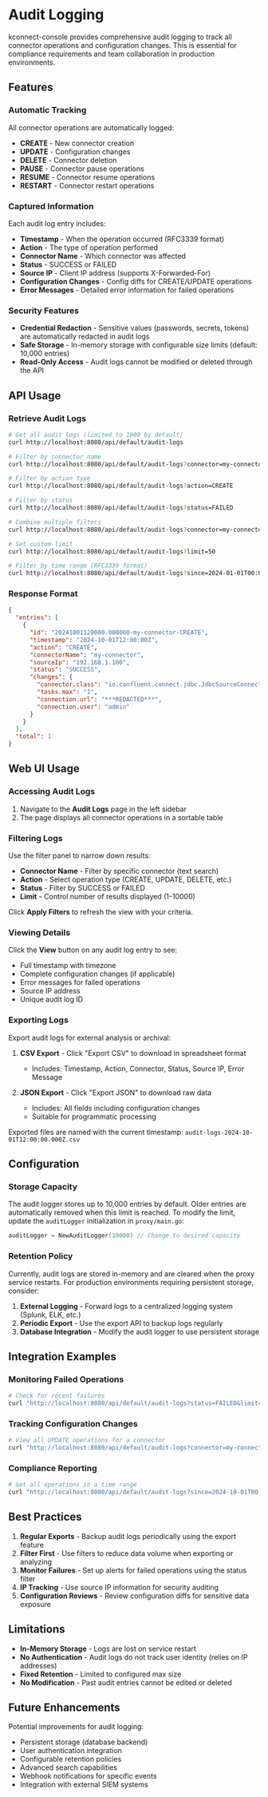 # Audit Logging

kconnect-console provides comprehensive audit logging to track all connector operations and configuration changes. This is essential for compliance requirements and team collaboration in production environments.

## Features

### Automatic Tracking
All connector operations are automatically logged:
- **CREATE** - New connector creation
- **UPDATE** - Configuration changes
- **DELETE** - Connector deletion
- **PAUSE** - Connector pause operations
- **RESUME** - Connector resume operations
- **RESTART** - Connector restart operations

### Captured Information
Each audit log entry includes:
- **Timestamp** - When the operation occurred (RFC3339 format)
- **Action** - The type of operation performed
- **Connector Name** - Which connector was affected
- **Status** - SUCCESS or FAILED
- **Source IP** - Client IP address (supports X-Forwarded-For)
- **Configuration Changes** - Config diffs for CREATE/UPDATE operations
- **Error Messages** - Detailed error information for failed operations

### Security Features
- **Credential Redaction** - Sensitive values (passwords, secrets, tokens) are automatically redacted in audit logs
- **Safe Storage** - In-memory storage with configurable size limits (default: 10,000 entries)
- **Read-Only Access** - Audit logs cannot be modified or deleted through the API

## API Usage

### Retrieve Audit Logs

```bash
# Get all audit logs (limited to 1000 by default)
curl http://localhost:8080/api/default/audit-logs

# Filter by connector name
curl http://localhost:8080/api/default/audit-logs?connector=my-connector

# Filter by action type
curl http://localhost:8080/api/default/audit-logs?action=CREATE

# Filter by status
curl http://localhost:8080/api/default/audit-logs?status=FAILED

# Combine multiple filters
curl http://localhost:8080/api/default/audit-logs?connector=my-connector&action=UPDATE&status=SUCCESS

# Set custom limit
curl http://localhost:8080/api/default/audit-logs?limit=50

# Filter by time range (RFC3339 format)
curl http://localhost:8080/api/default/audit-logs?since=2024-01-01T00:00:00Z&until=2024-12-31T23:59:59Z
```

### Response Format

```json
{
  "entries": [
    {
      "id": "20241001120000.000000-my-connector-CREATE",
      "timestamp": "2024-10-01T12:00:00Z",
      "action": "CREATE",
      "connectorName": "my-connector",
      "sourceIp": "192.168.1.100",
      "status": "SUCCESS",
      "changes": {
        "connector.class": "io.confluent.connect.jdbc.JdbcSourceConnector",
        "tasks.max": "1",
        "connection.url": "***REDACTED***",
        "connection.user": "admin"
      }
    }
  ],
  "total": 1
}
```

## Web UI Usage

### Accessing Audit Logs

1. Navigate to the **Audit Logs** page in the left sidebar
2. The page displays all connector operations in a sortable table

### Filtering Logs

Use the filter panel to narrow down results:
- **Connector Name** - Filter by specific connector (text search)
- **Action** - Select operation type (CREATE, UPDATE, DELETE, etc.)
- **Status** - Filter by SUCCESS or FAILED
- **Limit** - Control number of results displayed (1-10000)

Click **Apply Filters** to refresh the view with your criteria.

### Viewing Details

Click the **View** button on any audit log entry to see:
- Full timestamp with timezone
- Complete configuration changes (if applicable)
- Error messages for failed operations
- Source IP address
- Unique audit log ID

### Exporting Logs

Export audit logs for external analysis or archival:

1. **CSV Export** - Click "Export CSV" to download in spreadsheet format
   - Includes: Timestamp, Action, Connector, Status, Source IP, Error Message
   
2. **JSON Export** - Click "Export JSON" to download raw data
   - Includes: All fields including configuration changes
   - Suitable for programmatic processing

Exported files are named with the current timestamp: `audit-logs-2024-10-01T12:00:00.000Z.csv`

## Configuration

### Storage Capacity

The audit logger stores up to 10,000 entries by default. Older entries are automatically removed when this limit is reached. To modify the limit, update the `auditLogger` initialization in `proxy/main.go`:

```go
auditLogger = NewAuditLogger(10000) // Change to desired capacity
```

### Retention Policy

Currently, audit logs are stored in-memory and are cleared when the proxy service restarts. For production environments requiring persistent storage, consider:

1. **External Logging** - Forward logs to a centralized logging system (Splunk, ELK, etc.)
2. **Periodic Export** - Use the export API to backup logs regularly
3. **Database Integration** - Modify the audit logger to use persistent storage

## Integration Examples

### Monitoring Failed Operations

```bash
# Check for recent failures
curl "http://localhost:8080/api/default/audit-logs?status=FAILED&limit=10" | jq '.entries'
```

### Tracking Configuration Changes

```bash
# View all UPDATE operations for a connector
curl "http://localhost:8080/api/default/audit-logs?connector=my-connector&action=UPDATE" | jq '.entries[] | {timestamp, changes}'
```

### Compliance Reporting

```bash
# Get all operations in a time range
curl "http://localhost:8080/api/default/audit-logs?since=2024-10-01T00:00:00Z&until=2024-10-31T23:59:59Z" | jq '.entries | length'
```

## Best Practices

1. **Regular Exports** - Backup audit logs periodically using the export feature
2. **Filter First** - Use filters to reduce data volume when exporting or analyzing
3. **Monitor Failures** - Set up alerts for failed operations using the status filter
4. **IP Tracking** - Use source IP information for security auditing
5. **Configuration Reviews** - Review configuration diffs for sensitive data exposure

## Limitations

- **In-Memory Storage** - Logs are lost on service restart
- **No Authentication** - Audit logs do not track user identity (relies on IP addresses)
- **Fixed Retention** - Limited to configured max size
- **No Modification** - Past audit entries cannot be edited or deleted

## Future Enhancements

Potential improvements for audit logging:
- Persistent storage (database backend)
- User authentication integration
- Configurable retention policies
- Advanced search capabilities
- Webhook notifications for specific events
- Integration with external SIEM systems
